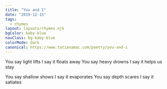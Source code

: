 ```yaml
---
title: "You and I"
date: "2019-12-15"
tags:
  - rhymes
layout: layouts/rhymes.njk
bgColor: baby-blue
navClass: bg-baby-blue
colorMode: dark
canonical: https://www.tatianamac.com/poetry/you-and-i
---
```


You say light lifts
I say it floats away
You say heavy drowns
I say it helps us stay

You say shallow shows
I say it evaporates
You say depth scares
I say it satiates
